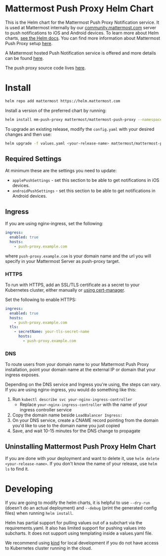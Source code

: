 Mattermost Push Proxy Helm Chart
====================================================

This is the Helm chart for the Mattermost Push Proxy Notification service. It is used at Mattermost internally by our [community.mattermost.com](https://community.mattermost.com) server to push notifications to iOS and Android devices. To learn more about Helm charts, [see the Helm docs](https://helm.sh/docs/). You can find more information about Mattermost Push Proxy setup [here](https://developers.mattermost.com/contribute/mobile/push-notifications/service/).

A Mattermost hosted Push Notification service is offered and more details can be found [here](https://docs.mattermost.com/mobile/mobile-hpns.html).

The push proxy source code lives [here](https://github.com/mattermost/mattermost-push-proxy).

# Install

```bash
helm repo add mattermost https://helm.mattermost.com
```

Install a version of the preferred chart by running:

```bash
helm install mm-push-proxy mattermost/mattermost-push-proxy --namespace mm-push-proxy --create-namespace
```

To upgrade an existing release, modify the `config.yaml` with your desired changes and then use:
```bash
helm upgrade -f values.yaml <your-release-name> mattermost/mattermost-push-proxy
```

## Required Settings

At minimum these are the settings you need to update:

* `applePushSettings` - set this section to be able to get notifications in iOS devices.
* `androidPushSettings` - set this section to be able to get notifications in Android devices.


## Ingress

If you are using nginx-ingress, set the following:

```yaml
ingress:
  enabled: true
  hosts:
    - push-proxy.example.com
```

where `push-proxy.example.com` is your domain name and the url you will specify in your Mattermost Server as push-proxy target.

### HTTPS

To run with HTTPS, add an SSL/TLS certificate as a secret to your Kubernetes cluster, either manually or [using cert-manager](#certificate-manager).

Set the following to enable HTTPS:

```yaml
ingress:
  enabled: true
  hosts:
    - push-proxy.example.com
  tls:
    - secretName: your-tls-secret-name
      hosts:
        - push-proxy.example.com
```

### DNS

To route users from your domain name to your Mattermost Push Proxy installation, point your domain name at the external IP or domain that your ingress exposes.

Depending on the DNS service and Ingress you're using, the steps can vary. If you are using nginx-ingress, you would do something like this:

1. Run `kubectl describe svc your-nginx-ingress-controller`
    * Replace `your-nginx-ingress-controller` with the name of your ingress controller service
2. Copy the domain name beside `LoadBalancer Ingress:`
3. On your DNS service, create a CNAME record pointing from the domain you'd like to use to the domain name you just copied
4. Save, and wait 10-15 minutes for the DNS change to propagate

## Uninstalling Mattermost Push Proxy Helm Chart

If you are done with your deployment and want to delete it, use `helm delete <your-release-name>`. If you don't know the name of your release, use `helm ls` to find it.


# Developing

If you are going to modify the helm charts, it is helpful to use `--dry-run` (doesn't do an actual deployment) and `--debug` (print the generated config files) when running `helm install`.

Helm has partial support for pulling values out of a subchart via the requirements.yaml. It also has limited support for pushing values into subcharts. It does not support using templating inside a values.yaml file.

We recommend using [kind](https://github.com/kubernetes-sigs/kind) for local development if you do not have access to Kubernetes cluster running in the cloud.
